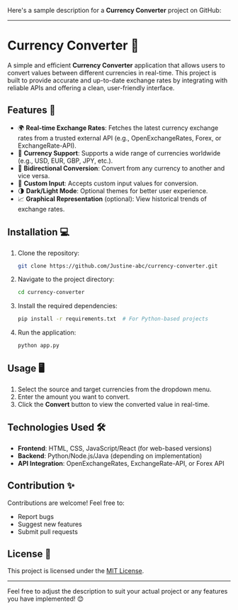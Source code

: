 Here's a sample description for a **Currency Converter** project on GitHub:

---

# Currency Converter 💱

A simple and efficient **Currency Converter** application that allows users to convert values between different currencies in real-time. This project is built to provide accurate and up-to-date exchange rates by integrating with reliable APIs and offering a clean, user-friendly interface.

## Features 🚀
- 🌍 **Real-time Exchange Rates**: Fetches the latest currency exchange rates from a trusted external API (e.g., OpenExchangeRates, Forex, or ExchangeRate-API).
- 💱 **Currency Support**: Supports a wide range of currencies worldwide (e.g., USD, EUR, GBP, JPY, etc.).
- 🔄 **Bidirectional Conversion**: Convert from any currency to another and vice versa.
- 🧮 **Custom Input**: Accepts custom input values for conversion.
- 🌗 **Dark/Light Mode**: Optional themes for better user experience.
- 📈 **Graphical Representation** (optional): View historical trends of exchange rates.

## Installation 💻
1. Clone the repository:
   ```bash
   git clone https://github.com/Justine-abc/currency-converter.git
   ```
2. Navigate to the project directory:
   ```bash
   cd currency-converter
   ```
3. Install the required dependencies:
   ```bash
   pip install -r requirements.txt  # For Python-based projects
   ```
4. Run the application:
   ```bash
   python app.py
   ```

## Usage 🖥️
1. Select the source and target currencies from the dropdown menu.
2. Enter the amount you want to convert.
3. Click the **Convert** button to view the converted value in real-time.

## Technologies Used 🛠️
- **Frontend**: HTML, CSS, JavaScript/React (for web-based versions)
- **Backend**: Python/Node.js/Java (depending on implementation)
- **API Integration**: OpenExchangeRates, ExchangeRate-API, or Forex API

## Contribution ✨
Contributions are welcome! Feel free to:
- Report bugs
- Suggest new features
- Submit pull requests

## License 📄
This project is licensed under the [MIT License](LICENSE).

---

Feel free to adjust the description to suit your actual project or any features you have implemented! 😊
